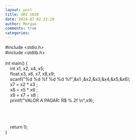 ```yaml
---
layout: post
title: URI 1010
date: 2024-07-02 22:29
author: Morgao
comments: true
categories: 
---
```

#include &lt;stdio.h&gt;<br />#include &lt;stdlib.h&gt;<br /><br />int main() {<br />&nbsp;&nbsp;&nbsp; int x1, x2, x4, x5;<br />&nbsp;&nbsp;&nbsp; float x3, x6, x7, x8,x9;<br />&nbsp;&nbsp;&nbsp; scanf("%d %d %f %d %d %f",&amp;x1 ,&amp;x2,&amp;x3,&amp;x4,&amp;x5,&amp;x6);<br />&nbsp;&nbsp;&nbsp; x7 = x2 * x3 ;<br />&nbsp;&nbsp;&nbsp; x8 = x5 * x6 ;<br />&nbsp;&nbsp;&nbsp; x9 = x7 + x8 ;<br />&nbsp;&nbsp;&nbsp; printf("VALOR A PAGAR: R$ %.2f \n",x9);<br />&nbsp;&nbsp;&nbsp; <br />&nbsp;&nbsp;&nbsp; <br />&nbsp;&nbsp;&nbsp; <br />&nbsp;&nbsp;&nbsp; <br />&nbsp;&nbsp;&nbsp; return 0;<br />}
